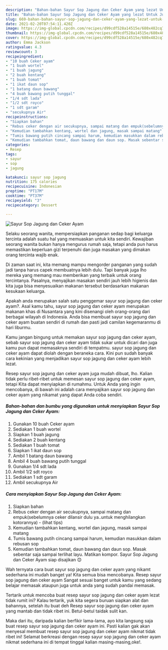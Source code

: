 ```yaml
---
description: "Bahan-bahan Sayur Sop Jagung dan Ceker Ayam yang lezat Untuk Jualan"
title: "Bahan-bahan Sayur Sop Jagung dan Ceker Ayam yang lezat Untuk Jualan"
slug: 669-bahan-bahan-sayur-sop-jagung-dan-ceker-ayam-yang-lezat-untuk-jualan
date: 2021-02-20T07:54:11.420Z
image: https://img-global.cpcdn.com/recipes/d99cdf528a14515e/680x482cq70/sayur-sop-jagung-dan-ceker-ayam-foto-resep-utama.jpg
thumbnail: https://img-global.cpcdn.com/recipes/d99cdf528a14515e/680x482cq70/sayur-sop-jagung-dan-ceker-ayam-foto-resep-utama.jpg
cover: https://img-global.cpcdn.com/recipes/d99cdf528a14515e/680x482cq70/sayur-sop-jagung-dan-ceker-ayam-foto-resep-utama.jpg
author: Emma Jackson
ratingvalue: 4.3
reviewcount: 3
recipeingredient:
- "10 buah Ceker ayam"
- "1 buah wortel"
- "1 buah jagung"
- "2 buah kentang"
- "1 buah tomat"
- "1 ikat daun sop"
- "1 batang daun bawang"
- "4 buah bawang putih tunggal"
- "1/4 sdt lada"
- "1/2 sdt royco"
- "1 sdt garam"
- "secukupnya Air"
recipeinstructions:
- "Siapkan bahan"
- "Rebus ceker dengan air secukupnya, sampai matang dan empuk(sebelumnya ceker dilansir dulu ya..untuk menghilangkan kotorannya)           (lihat tips)"
- "Kemudian tambahkan kentang, wortel dan jagung, masak sampai matang"
- "Tumis bawang putih cincang sampai harum, kemudian masukkan dalam rebusan sop"
- "Kemudian tambahkan tomat, daun bawang dan daun sop. Masak sebentar saja sampai terlihat layu. Matikan kompor. Sayur Sop Jagung dan Ceker Ayam siap disajikan 😊"
categories:
- Resep
tags:
- sayur
- sop
- jagung

katakunci: sayur sop jagung 
nutrition: 175 calories
recipecuisine: Indonesian
preptime: "PT17M"
cooktime: "PT37M"
recipeyield: "3"
recipecategory: Dessert

---
```



![Sayur Sop Jagung dan Ceker Ayam](https://img-global.cpcdn.com/recipes/d99cdf528a14515e/680x482cq70/sayur-sop-jagung-dan-ceker-ayam-foto-resep-utama.jpg)

Selaku seorang wanita, mempersiapkan panganan sedap bagi keluarga tercinta adalah suatu hal yang memuaskan untuk kita sendiri. Kewajiban seorang  wanita bukan hanya mengurus rumah saja, tetapi anda pun harus memastikan keperluan gizi terpenuhi dan juga masakan yang dimakan orang tercinta wajib enak.

Di zaman  saat ini, kita memang mampu mengorder panganan yang sudah jadi tanpa harus capek membuatnya lebih dulu. Tapi banyak juga lho mereka yang memang mau memberikan yang terbaik untuk orang tercintanya. Pasalnya, menyajikan masakan sendiri jauh lebih higienis dan kita juga bisa menyesuaikan makanan tersebut berdasarkan makanan kesukaan keluarga. 



Apakah anda merupakan salah satu penggemar sayur sop jagung dan ceker ayam?. Asal kamu tahu, sayur sop jagung dan ceker ayam merupakan makanan khas di Nusantara yang kini disenangi oleh orang-orang dari berbagai wilayah di Indonesia. Anda bisa membuat sayur sop jagung dan ceker ayam buatan sendiri di rumah dan pasti jadi camilan kegemaranmu di hari liburmu.

Kamu jangan bingung untuk memakan sayur sop jagung dan ceker ayam, sebab sayur sop jagung dan ceker ayam tidak sukar untuk dicari dan juga kamu pun dapat memasaknya sendiri di tempatmu. sayur sop jagung dan ceker ayam dapat diolah dengan beraneka cara. Kini pun sudah banyak cara kekinian yang menjadikan sayur sop jagung dan ceker ayam lebih lezat.

Resep sayur sop jagung dan ceker ayam juga mudah dibuat, lho. Kalian tidak perlu ribet-ribet untuk memesan sayur sop jagung dan ceker ayam, tetapi Kita dapat menyiapkan di rumahmu. Untuk Anda yang ingin mencobanya, di bawah ini adalah cara menyajikan sayur sop jagung dan ceker ayam yang nikamat yang dapat Anda coba sendiri.

<!--inarticleads1-->

##### Bahan-bahan dan bumbu yang digunakan untuk menyiapkan Sayur Sop Jagung dan Ceker Ayam:

1. Gunakan 10 buah Ceker ayam
1. Sediakan 1 buah wortel
1. Siapkan 1 buah jagung
1. Sediakan 2 buah kentang
1. Sediakan 1 buah tomat
1. Siapkan 1 ikat daun sop
1. Ambil 1 batang daun bawang
1. Ambil 4 buah bawang putih tunggal
1. Gunakan 1/4 sdt lada
1. Ambil 1/2 sdt royco
1. Sediakan 1 sdt garam
1. Ambil secukupnya Air




<!--inarticleads2-->

##### Cara menyiapkan Sayur Sop Jagung dan Ceker Ayam:

1. Siapkan bahan
1. Rebus ceker dengan air secukupnya, sampai matang dan empuk(sebelumnya ceker dilansir dulu ya..untuk menghilangkan kotorannya) -           (lihat tips)
1. Kemudian tambahkan kentang, wortel dan jagung, masak sampai matang
1. Tumis bawang putih cincang sampai harum, kemudian masukkan dalam rebusan sop
1. Kemudian tambahkan tomat, daun bawang dan daun sop. Masak sebentar saja sampai terlihat layu. Matikan kompor. Sayur Sop Jagung dan Ceker Ayam siap disajikan 😊




Wah ternyata cara buat sayur sop jagung dan ceker ayam yang nikamt sederhana ini mudah banget ya! Kita semua bisa mencobanya. Resep sayur sop jagung dan ceker ayam Sangat sesuai banget untuk kamu yang sedang belajar memasak ataupun juga untuk anda yang sudah pandai memasak.

Tertarik untuk mencoba buat resep sayur sop jagung dan ceker ayam lezat tidak rumit ini? Kalau tertarik, yuk kita segera buruan siapkan alat dan bahannya, setelah itu buat deh Resep sayur sop jagung dan ceker ayam yang mantab dan tidak ribet ini. Betul-betul taidak sulit kan. 

Maka dari itu, daripada kalian berfikir lama-lama, ayo kita langsung saja buat resep sayur sop jagung dan ceker ayam ini. Pasti kalian gak akan menyesal membuat resep sayur sop jagung dan ceker ayam nikmat tidak ribet ini! Selamat berkreasi dengan resep sayur sop jagung dan ceker ayam nikmat sederhana ini di tempat tinggal kalian masing-masing,oke!.

